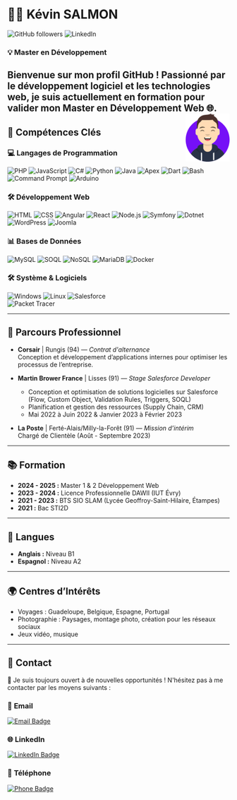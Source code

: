  # 👨‍💻 Kévin SALMON  

![GitHub followers](https://img.shields.io/github/followers/ksdeve?style=social) ![LinkedIn](https://img.shields.io/badge/1007%20Followers-LinkedIn-blue?style=flat&logo=linkedin&logoColor=white)



### 💡 Master en Développement 

<h2>Bienvenue sur mon profil GitHub ! Passionné par le développement logiciel et les technologies web, je suis actuellement en formation pour valider mon Master en Développement Web 🌐. 
  <img src="images/avatar.svg" alt="Description de l'image" align="right" width="100"/>
</h2>




## 🔧 Compétences Clés

### 💻 **Langages de Programmation**  
 ![PHP](https://img.shields.io/badge/PHP-777BB4?style=for-the-badge&logo=php&logoColor=white) ![JavaScript](https://img.shields.io/badge/JavaScript-F7DF1E?style=for-the-badge&logo=javascript&logoColor=black) ![C#](https://img.shields.io/badge/C%23-239120?style=for-the-badge&logo=c-sharp&logoColor=white)   ![Python](https://img.shields.io/badge/Python-3776AB?style=for-the-badge&logo=python&logoColor=white)
 ![Java](https://img.shields.io/badge/Java-ED8B00?style=for-the-badge&logo=java&logoColor=white) ![Apex](https://img.shields.io/badge/Apex-00A1E0?style=for-the-badge&logo=salesforce&logoColor=white) ![Dart](https://img.shields.io/badge/Dart-0175C2?style=for-the-badge&logo=dart&logoColor=white)
![Bash](https://img.shields.io/badge/Bash-4EAA25?style=for-the-badge&logo=gnu-bash&logoColor=white) ![Command Prompt](https://img.shields.io/badge/Command_Prompt-0078D6?style=for-the-badge&logo=windows-terminal&logoColor=white) ![Arduino](https://img.shields.io/badge/Arduino-00979D?style=for-the-badge&logo=arduino&logoColor=white)



### 🛠️ **Développement Web**  
![HTML](https://img.shields.io/badge/HTML5-E34F26?style=for-the-badge&logo=html5&logoColor=white) ![CSS](https://img.shields.io/badge/CSS3-1572B6?style=for-the-badge&logo=css3&logoColor=white) 
![Angular](https://img.shields.io/badge/Angular-DD0031?style=for-the-badge&logo=angular&logoColor=white) ![React](https://img.shields.io/badge/React-61DAFB?style=for-the-badge&logo=react&logoColor=black) ![Node.js](https://img.shields.io/badge/Node.js-339933?style=for-the-badge&logo=node.js&logoColor=white)  ![Symfony](https://img.shields.io/badge/Symfony-000000?style=for-the-badge&logo=symfony&logoColor=white) ![Dotnet](https://img.shields.io/badge/.NET-512BD4?style=for-the-badge&logo=.net&logoColor=white)
![WordPress](https://img.shields.io/badge/WordPress-21759B?style=for-the-badge&logo=wordpress&logoColor=white) ![Joomla](https://img.shields.io/badge/Joomla-1E7C7D?style=for-the-badge&logo=joomla&logoColor=white)


### 📊 **Bases de Données**  
![MySQL](https://img.shields.io/badge/MySQL-4479A1?style=for-the-badge&logo=mysql&logoColor=white) ![SOQL](https://img.shields.io/badge/SOQL-00A1E0?style=for-the-badge&logo=salesforce&logoColor=white) ![NoSQL](https://img.shields.io/badge/NoSQL-4E1F51?style=for-the-badge&logo=nosql&logoColor=white)
![MariaDB](https://img.shields.io/badge/MariaDB-003545?style=for-the-badge&logo=mariadb&logoColor=white) ![Docker](https://img.shields.io/badge/Docker-2496ED?style=for-the-badge&logo=docker&logoColor=white)


### 🛠 **Système & Logiciels**  
![Windows](https://img.shields.io/badge/Windows-0078D6?style=for-the-badge&logo=windows&logoColor=white) ![Linux](https://img.shields.io/badge/Linux-FCC624?style=for-the-badge&logo=linux&logoColor=black) ![Salesforce](https://img.shields.io/badge/Salesforce-00A1E0?style=for-the-badge&logo=salesforce&logoColor=white)  
![Packet Tracer](https://img.shields.io/badge/Packet_Tracer-0091D5?style=for-the-badge&logo=cisco&logoColor=white)


---

## 🔢 Parcours Professionnel

- **Corsair** | Rungis (94) — *Contrat d'alternance*  
Conception et développement d’applications internes pour optimiser les processus de l’entreprise.

- **Martin Brower France** | Lisses (91) — *Stage Salesforce Developer*  
  - Conception et optimisation de solutions logicielles sur Salesforce (Flow, Custom Object, Validation Rules, Triggers, SOQL)
  - Planification et gestion des ressources (Supply Chain, CRM)
  - Mai 2022 à Juin 2022 & Janvier 2023 à Février 2023

- **La Poste** | Ferté-Alais/Milly-la-Forêt (91) — *Mission d’intérim*  
Chargé de Clientèle (Août - Septembre 2023)

---

## 📚 Formation

- **2024 - 2025 :** Master 1 & 2 Développement Web
- **2023 - 2024 :** Licence Professionnelle DAWII (IUT Évry)
- **2021 - 2023 :** BTS SIO SLAM (Lycée Geoffroy-Saint-Hilaire, Étampes)
- **2021 :** Bac STI2D 

---

## 💬 Langues
- **Anglais :** Niveau B1
- **Espagnol :** Niveau A2

---

## 🌍 Centres d’Intérêts

- Voyages : Guadeloupe, Belgique, Espagne, Portugal
- Photographie : Paysages, montage photo, création pour les réseaux sociaux
- Jeux vidéo, musique

---

## 📢 Contact

👋 Je suis toujours ouvert à de nouvelles opportunités !
N'hésitez pas à me contacter par les moyens suivants :


### 📧 **Email**  
[![Email Badge](https://img.shields.io/badge/Email-salmon.kevin.pro%40gmail.com-blue?style=for-the-badge&logo=gmail&logoColor=white)](mailto:salmon.kevin.pro@gmail.com)

### 🌐 **LinkedIn**  
[![LinkedIn Badge](https://img.shields.io/badge/K%C3%A9vin_Salmon_-_Alternance-blue?style=for-the-badge&logo=linkedin&logoColor=white)](https://linkedin.com/in/k%C3%A9vin-salmon-alternance)

### 📱 **Téléphone**  
[![Phone Badge](https://img.shields.io/badge/Phone-%2B33%207%2082%2010%2046%2021-blue?style=for-the-badge&logo=phone&logoColor=white)](tel:+33782104621)
